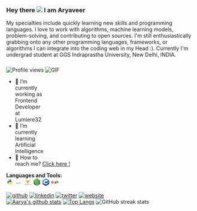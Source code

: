 ### Hey there  <img src="https://media.giphy.com/media/hvRJCLFzcasrR4ia7z/giphy.gif" width="25px"> I am Aryaveer
My specialties include quickly learning new skills and programming languages. I love to work with algorithms, machine learning models, problem-solving, and contributing to open sources. I'm still enthusiastically grabbing onto any other programming languages, frameworks, or algorithms I can integrate into the coding web in my Head :). Currently I'm undergrad student at GGS Indraprastha University, New Delhi, INDIA.

##### 


  <img align="right" alt="GIF" src="https://github.com/abhisheknaiidu/abhisheknaiidu/blob/master/code.gif?raw=true" width="400" height="250" />

![Profile views](https://gpvc.arturio.dev/Aryavir07) 

- 🔭 I’m currently working as Frontend Developer at Lumiere32
- 🌱 I’m currently learning Artificial Intelligence 
- 👯 How to reach me? <a href="https://www.linkedin.com/in/aryavir07/">Click here !</a>




**Languages and Tools:**  
<code><img height="20" src="https://raw.githubusercontent.com/github/explore/80688e429a7d4ef2fca1e82350fe8e3517d3494d/topics/python/python.png"></code>
<code><img height="20" src="https://raw.githubusercontent.com/github/explore/80688e429a7d4ef2fca1e82350fe8e3517d3494d/topics/mysql/mysql.png"></code>
<code><img height="20" src="https://raw.githubusercontent.com/github/explore/80688e429a7d4ef2fca1e82350fe8e3517d3494d/topics/tensorflow/tensorflow.png"></code>
<code><img height="20" src="https://raw.githubusercontent.com/github/explore/80688e429a7d4ef2fca1e82350fe8e3517d3494d/topics/nodejs/nodejs.png"></code>
<code><img height="20" src="https://raw.githubusercontent.com/github/explore/80688e429a7d4ef2fca1e82350fe8e3517d3494d/topics/cpp/cpp.png"></code>
<code><img height="20" src="https://raw.githubusercontent.com/github/explore/80688e429a7d4ef2fca1e82350fe8e3517d3494d/topics/git/git.png"></code>
<br>

[<img src='https://cdn.jsdelivr.net/npm/simple-icons@3.0.1/icons/github.svg' alt='github' height='20'>](https://github.com/Aryavir07)  [<img src='https://cdn.jsdelivr.net/npm/simple-icons@3.0.1/icons/linkedin.svg' alt='linkedin' height='20'>](https://www.linkedin.com/in/https://www.linkedin.com/in/aryavir07//)  [<img src='https://cdn.jsdelivr.net/npm/simple-icons@3.0.1/icons/twitter.svg' alt='twitter' height='20'>](https://twitter.com/@roswell0007)  [<img src='https://cdn.jsdelivr.net/npm/simple-icons@3.0.1/icons/icloud.svg' alt='website' height='20'>](https://aryaveer.herokuapp.com/)  
[![Aarya's github stats](https://github-readme-stats.vercel.app/api?username=Aryavir07&theme=Gradient)](https://github.com/anuraghazra/github-readme-stats)
[![Top Langs](https://github-readme-stats.vercel.app/api/top-langs/?username=Aryavir07&theme=Gradient&layout=compact)](https://github.com/anuraghazra/github-readme-stats)
![GitHub streak stats](https://github-readme-streak-stats.herokuapp.com/?user=Aryavir07)


